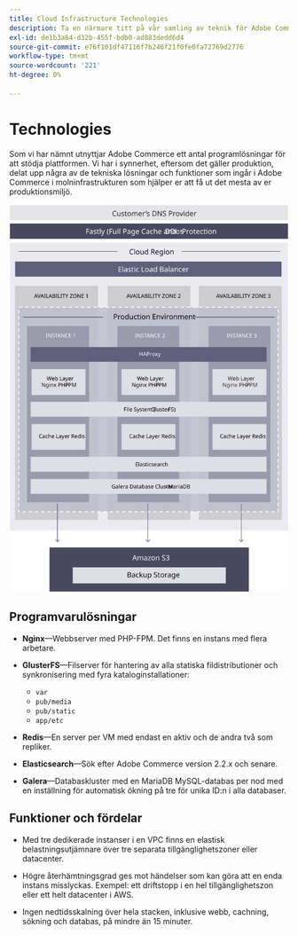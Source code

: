 ```yaml
---
title: Cloud Infrastructure Technologies
description: Ta en närmare titt på vår samling av teknik för Adobe Commerce i molninfrastruktur.
exl-id: de1b3a64-d32b-455f-bdb0-ad883dedd6d4
source-git-commit: e76f101df47116f7b246f21f0fe0fa72769d2776
workflow-type: tm+mt
source-wordcount: '221'
ht-degree: 0%

---
```


# Technologies

Som vi har nämnt utnyttjar Adobe Commerce ett antal programlösningar för att stödja plattformen. Vi har i synnerhet, eftersom det gäller produktion, delat upp några av de tekniska lösningar och funktioner som ingår i Adobe Commerce i molninfrastrukturen som hjälper er att få ut det mesta av er produktionsmiljö.

![Bild som visar Adobe Commerce om molninfrastruktursteknik](../../../assets/playbooks/infrastructure-technology.svg)

## Programvarulösningar

- **Nginx**—Webbserver med PHP-FPM. Det finns en instans med flera arbetare.

- **GlusterFS**—Filserver för hantering av alla statiska fildistributioner och synkronisering med fyra kataloginstallationer:
   - `var`
   - `pub/media`
   - `pub/static`
   - `app/etc`

- **Redis**—En server per VM med endast en aktiv och de andra två som repliker.

- **Elasticsearch**—Sök efter Adobe Commerce version 2.2.x och senare.

- **Galera**—Databaskluster med en MariaDB MySQL-databas per nod med en inställning för automatisk ökning på tre för unika ID:n i alla databaser.

## Funktioner och fördelar

- Med tre dedikerade instanser i en VPC finns en elastisk belastningsutjämnare över tre separata tillgänglighetszoner eller datacenter.

- Högre återhämtningsgrad ges mot händelser som kan göra att en enda instans misslyckas. Exempel: ett driftstopp i en hel tillgänglighetszon eller ett helt datacenter i AWS.

- Ingen nedtidsskalning över hela stacken, inklusive webb, cachning, sökning och databas, på mindre än 15 minuter.

